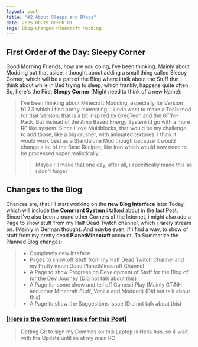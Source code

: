 ```yaml
---
layout: post
title: "#2 About Sleeps and Blogs"
date: 2025-08-19 00:00:01
tags: Blog-Changes Minecraft Modding
---
```

## First Order of the Day: Sleepy Corner
Good Morning Friends, how are you doing, I've been thinking.
Mainly about Modding but that aside, i thought about adding a small thing called Sleepy Corner, which will be a part of the Blog where i talk about the Stuff that i think about while in Bed trying to sleep, which frankly, happens quite often.
So, here's the First **Sleepy Corner** (Might need to think of a new Name):
> I've been thinking about Minecraft Modding, especially for Version b1.7.3 which i find pretty Interesting.
> I kinda want to make a Tech-mod for that Version, that is a bit inspired by GregTech and the GT:NH Pack.
> But instead of the Amp Based Energy System id go with a more RF like system.
> Since i love Multiblocks, that would be my challenge to add those, like a big crusher, with animated textures.
> I think it would work best as a Standalone Mod though because it would change a lot of the Base Recipes, like Iron which
> would now need to be processed super realistically.
>> Maybe i'll make that one day, after all, i specifically made this so i don't forget

## Changes to the Blog 
Chances are, that i'll start working on the **new Blog Interface** later Today, which will include the **Comment System** i talked about in the [last Post](https://openblocki.github.io/2025/mk-and-site-upgrade.html).
Since i've also been around other Corners of the Internet, i might also add a Page to show stuff from my Half Dead Twitch channel, which i rarely stream on. (Mainly in German though). And maybe even, if i find a way, to show of stuff from my pretty dead **PlanetMinecraft** account.
To Summarize the Planned Blog changes:
> - Completely new Inteface
> - Pages to show off Stuff from my Half Dead Twitch Channel and my Pretty much Dead PlanetMinecraft Channel
> - A Page to show Progress on Development of Stuff for the Blog of for the Dev Journey (Did not talk about this)
> - A Page for some show and tell off Games i Play (Mainly GT:NH and other Minecraft Stuff, Vanilla and Modded) (Did not talk about this)
> - A Page to show the Suggestions Issue (Did not talk about this)

### [[Here is the Comment Issue for this Post](https://github.com/openblocki/openblocki.github.io/issues/3)]

> Getting Git to sign my Commits on this Laptop is Hella Ass, so ill wait with the Update until im at my main PC

